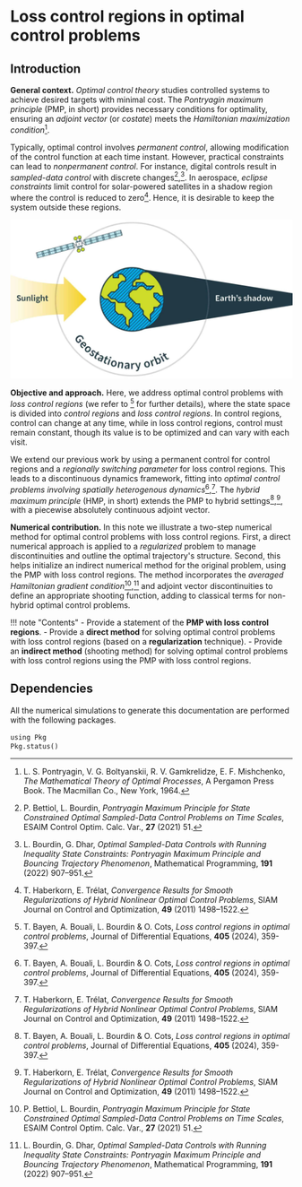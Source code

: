 # Loss control regions in optimal control problems

## Introduction

**General context.** *Optimal control theory* studies controlled systems to achieve desired targets with minimal cost. The *Pontryagin maximum principle* (PMP, in short) provides necessary conditions for optimality, ensuring an *adjoint vector* (or *costate*) meets the *Hamiltonian maximization condition*[^1].

Typically, optimal control involves *permanent control*, allowing modification of the control function at each time instant. However, practical constraints can lead to *nonpermanent control*. For instance, digital controls result in *sampled-data control* with discrete changes[^3],[^4]. In aerospace, *eclipse constraints* limit control for solar-powered satellites in a shadow region where the control is reduced to zero[^5]. Hence, it is desirable to keep the system outside these regions.

![aerospace](resources/aerospace.jpg) 


**Objective and approach.** Here, we address optimal control problems with *loss control regions* (we refer to [^2] for further details), where the state space is divided into *control regions* and *loss control regions*. In control regions, control can change at any time, while in loss control regions, control must remain constant, though its value is to be optimized and can vary with each visit.

We extend our previous work by using a permanent control for control regions and a *regionally switching parameter* for loss control regions. This leads to a discontinuous dynamics framework, fitting into *optimal control problems involving spatially heterogenous dynamics*[^2],[^5]. The *hybrid maximum principle* (HMP, in short) extends the PMP to hybrid settings[^2],[^5], with a piecewise absolutely continuous adjoint vector.

**Numerical contribution.** In this note we illustrate a two-step numerical method for optimal control problems with loss control regions. First, a direct numerical approach is applied to a *regularized* problem to manage discontinuities and outline the optimal trajectory's structure. Second, this helps initialize an indirect numerical method for the original problem, using the PMP with loss control regions. The method incorporates the *averaged Hamiltonian gradient condition*[^3],[^4] and adjoint vector discontinuities to define an appropriate shooting function, adding to classical terms for non-hybrid optimal control problems.

!!! note "Contents"
    - Provide a statement of the **PMP with loss control regions**.
    - Provide a **direct method** for solving optimal control problems with loss control regions (based on a **regularization** technique).
    - Provide an **indirect method** (shooting method) for solving optimal control problems with loss control regions using the PMP with loss control regions.


[^1]: L. S. Pontryagin, V. G. Boltyanskii, R. V. Gamkrelidze, E. F. Mishchenko, *The Mathematical Theory of Optimal Processes*, A Pergamon Press Book. The Macmillan Co., New York, 1964.

[^2]: T. Bayen, A. Bouali, L. Bourdin & O. Cots, *Loss control regions in optimal control problems*, Journal of Differential Equations, **405** (2024), 359-397.

[^3]: P. Bettiol, L. Bourdin, *Pontryagin Maximum Principle for State Constrained Optimal Sampled-Data Control Problems on Time Scales*, ESAIM Control Optim. Calc. Var., **27** (2021) 51.

[^4]: L. Bourdin, G. Dhar, *Optimal Sampled-Data Controls with Running Inequality State Constraints: Pontryagin Maximum Principle and Bouncing Trajectory Phenomenon*, Mathematical Programming, **191** (2022) 907–951.

[^5]: T. Haberkorn, E. Trélat, *Convergence Results for Smooth Regularizations of Hybrid Nonlinear Optimal Control Problems*, SIAM Journal on Control and Optimization, **49** (2011) 1498–1522.

## Dependencies

All the numerical simulations to generate this documentation are performed with the following packages.

```@example
using Pkg
Pkg.status()
```
